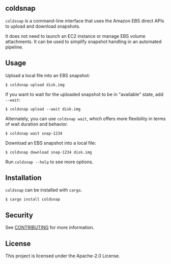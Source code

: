 coldsnap
--------
`coldsnap` is a command-line interface that uses the Amazon EBS direct APIs to upload and download snapshots.

It does not need to launch an EC2 instance or manage EBS volume attachments.
It can be used to simplify snapshot handling in an automated pipeline.

## Usage

Upload a local file into an EBS snapshot:
```
$ coldsnap upload disk.img
```

If you want to wait for the uploaded snapshot to be in "available" state, add `--wait`:
```
$ coldsnap upload --wait disk.img
```

Alternately, you can use `coldsnap wait`, which offers more flexibility in terms of wait duration and behavior.
```
$ coldsnap wait snap-1234
```

Download an EBS snapshot into a local file:
```
$ coldsnap download snap-1234 disk.img
```

Run `coldsnap --help` to see more options.

## Installation
`coldsnap` can be installed with `cargo`.
```
$ cargo install coldsnap
```

## Security

See [CONTRIBUTING](CONTRIBUTING.md#security-issue-notifications) for more information.

## License

This project is licensed under the Apache-2.0 License.

